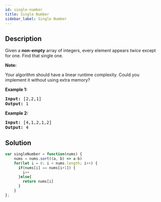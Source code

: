 ```yaml
---
id: single-number
title: Single Number
sidebar_label: Single Number
---
```

## Description
<div class="description">
<p>Given a <strong>non-empty</strong>&nbsp;array of integers, every element appears <em>twice</em> except for one. Find that single one.</p>

<p><strong>Note:</strong></p>

<p>Your algorithm should have a linear runtime complexity. Could you implement it without using extra memory?</p>

<p><strong>Example 1:</strong></p>

<pre>
<strong>Input:</strong> [2,2,1]
<strong>Output:</strong> 1
</pre>

<p><strong>Example 2:</strong></p>

<pre>
<strong>Input:</strong> [4,1,2,1,2]
<strong>Output:</strong> 4
</pre>

</div>

## Solution
```javascript
var singleNumber = function(nums) {
    nums = nums.sort((a, b) => a-b)
    for(let i = 0; i < nums.length; i++) {
      if(nums[i] == nums[i+1]) {
        i++
      }else{
        return nums[i]
      }
    }
};
```